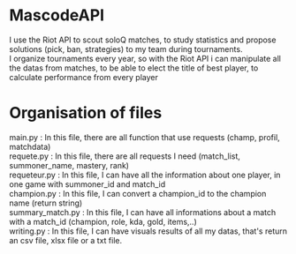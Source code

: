 # MascodeAPI
I use the Riot API to scout soloQ matches, to study statistics and propose solutions (pick, ban, strategies) to my team during tournaments.  
I organize tournaments every year, so with the Riot API i can manipulate all the datas from matches, to be able to elect the title of best player, to calculate performance from every player

# Organisation of files

main.py : In this file, there are all function that use requests (champ, profil, matchdata)  
requete.py : In this file, there are all requests I need (match_list, summoner_name, mastery, rank)  
requeteur.py : In this file, I can have all the information about one player, in one game with summoner_id and match_id  
champion.py : In this file, I can convert a champion_id to the champion name (return string)  
summary_match.py : In this file, I can have all informations about a match with a match_id (champion, role, kda, gold, items,..)  
writing.py : In this file, I can have visuals results of all my datas, that's return an csv file, xlsx file or a txt file.
